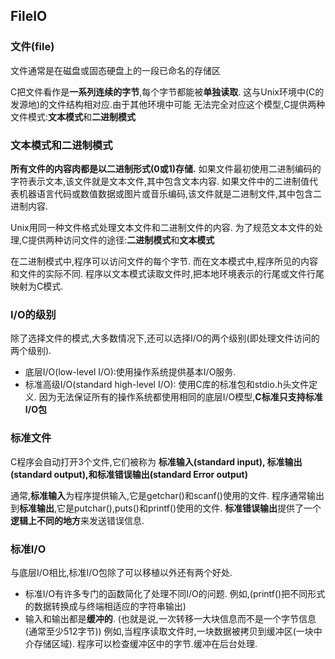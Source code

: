 ## FileIO
### 文件(file)
文件通常是在磁盘或固态硬盘上的一段已命名的存储区

C把文件看作是**一系列连续的字节**,每个字节都能被**单独读取**.
这与Unix环境中(C的发源地)的文件结构相对应.由于其他环境中可能
无法完全对应这个模型,C提供两种文件模式:**文本模式**和**二进制模式**

### 文本模式和二进制模式
**所有文件的内容肉都是以二进制形式(0或1)存储.**
如果文件最初使用二进制编码的字符表示文本,该文件就是文本文件,其中包含文本内容.
如果文件中的二进制值代表机器语言代码或数值数据或图片或音乐编码,该文件就是二进制文件,其中包含二进制内容.

Unix用同一种文件格式处理文本文件和二进制文件的内容.
为了规范文本文件的处理,C提供两种访问文件的途径:**二进制模式**和**文本模式**

在二进制模式中,程序可以访问文件的每个字节.
而在文本模式中,程序所见的内容和文件的实际不同.
程序以文本模式读取文件时,把本地环境表示的行尾或文件行尾映射为C模式.

### I/O的级别
除了选择文件的模式,大多数情况下,还可以选择I/O的两个级别(即处理文件访问的两个级别).
* 底层I/O(low-level I/O):使用操作系统提供基本I/O服务.
* 标准高级I/O(standard high-level I/O): 使用C库的标准包和stdio.h头文件定义.
因为无法保证所有的操作系统都使用相同的底层I/O模型,**C标准只支持标准I/O包**

### 标准文件
C程序会自动打开3个文件,它们被称为
**标准输入(standard input), 标准输出(standard output),和标准错误输出(standard Error output)**

通常,**标准输入**为程序提供输入,它是getchar()和scanf()使用的文件.
程序通常输出到**标准输出**,它是putchar(),puts()和printf()使用的文件.
**标准错误输出**提供了一个**逻辑上不同的地方**来发送错误信息.

### 标准I/O
与底层I/O相比,标准I/O包除了可以移植以外还有两个好处.
* 标准I/O有许多专门的函数简化了处理不同I/O的问题.
例如,(printf()把不同形式的数据转换成与终端相适应的字符串输出)
* 输入和输出都是**缓冲的**.
(也就是说,一次转移一大块信息而不是一个字节信息(通常至少512字节))
例如,当程序读取文件时,一块数据被拷贝到缓冲区(一块中介存储区域).
程序可以检查缓冲区中的字节.缓冲在后台处理.

